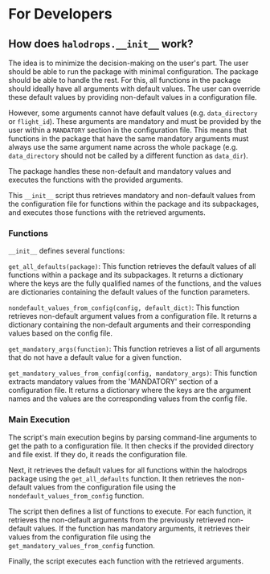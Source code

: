 # For Developers

## How does `halodrops.__init__` work?

The idea is to minimize the decision-making on the user's part. The user should be able to run the package with minimal configuration. The package should be able to handle the rest. For this, all functions in the package should ideally have all arguments with default values. The user can override these default values by providing non-default values in a configuration file.

However, some arguments cannot have default values (e.g. `data_directory` or `flight_id`). These arguments are mandatory and must be provided by the user within a `MANDATORY` section in the configuration file. This means that functions in the package that have the same mandatory arguments must always use the same argument name across the whole package (e.g. `data_directory` should not be called by a different function as `data_dir`).

The package handles these non-default and mandatory values and executes the functions with the provided arguments.

This `__init__` script thus retrieves mandatory and non-default values from the configuration file for functions within the package and its subpackages, and executes those functions with the retrieved arguments.

### Functions
`__init__` defines several functions:

`get_all_defaults(package)`: This function retrieves the default values of all functions within a package and its subpackages. It returns a dictionary where the keys are the fully qualified names of the functions, and the values are dictionaries containing the default values of the function parameters.

`nondefault_values_from_config(config, default_dict)`: This function retrieves non-default argument values from a configuration file. It returns a dictionary containing the non-default arguments and their corresponding values based on the config file.

`get_mandatory_args(function)`: This function retrieves a list of all arguments that do not have a default value for a given function.

`get_mandatory_values_from_config(config, mandatory_args)`: This function extracts mandatory values from the 'MANDATORY' section of a configuration file. It returns a dictionary where the keys are the argument names and the values are the corresponding values from the config file.

### Main Execution
The script's main execution begins by parsing command-line arguments to get the path to a configuration file. It then checks if the provided directory and file exist. If they do, it reads the configuration file.

Next, it retrieves the default values for all functions within the halodrops package using the `get_all_defaults` function. It then retrieves the non-default values from the configuration file using the `nondefault_values_from_config` function.

The script then defines a list of functions to execute. For each function, it retrieves the non-default arguments from the previously retrieved non-default values. If the function has mandatory arguments, it retrieves their values from the configuration file using the `get_mandatory_values_from_config` function.

Finally, the script executes each function with the retrieved arguments.
